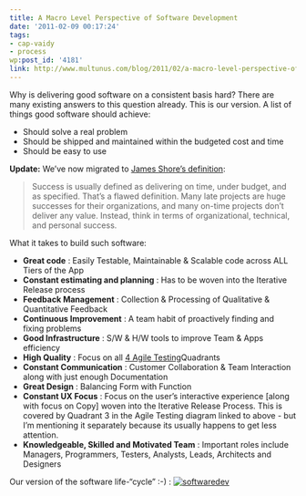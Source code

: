 ```yaml
---
title: A Macro Level Perspective of Software Development
date: '2011-02-09 00:17:24'
tags:
- cap-vaidy
- process
wp:post_id: '4181'
link: http://www.multunus.com/blog/2011/02/a-macro-level-perspective-of-software-development/
---
```


Why is delivering good software on a consistent basis hard? There are many existing answers to this question already. This is our version. A list of things good software should achieve:

- Should solve a real problem
- Should be shipped and maintained within the budgeted cost and time
- Should be easy to use

**Update:**
We’ve now migrated to [James Shore’s definition](http://jamesshore.com/Agile-Book/why_agile.html):

> Success is usually defined as delivering on time, under budget, and as specified. That’s a flawed definition. Many late projects are huge successes for their organizations, and many on-time projects don’t deliver any value. Instead, think in terms of organizational, technical, and personal success.

What it takes to build such software:

- **Great code** : Easily Testable, Maintainable & Scalable code across ALL Tiers of the App
- **Constant estimating and planning** : Has to be woven into the Iterative Release process
- **Feedback Management** : Collection & Processing of Qualitative & Quantitative Feedback
- **Continuous Improvement** : A team habit of proactively finding and fixing problems
- **Good Infrastructure** : S/W & H/W tools to improve Team & Apps efficiency
- **High Quality** : Focus on all [4 Agile Testing](http://onestepbacktwostepsforward.blogspot.com/2009/06/agile-testing-quadrants.html)Quadrants
- **Constant Communication** : Customer Collaboration & Team Interaction along with just enough Documentation
- **Great Design** : Balancing Form with Function
- **Constant UX Focus** : Focus on the user’s interactive experience [along with focus on Copy] woven into the Iterative Release Process. This is covered by Quadrant 3 in the Agile Testing diagram linked to above - but I’m mentioning it separately because its usually happens to get less attention.
- **Knowledgeable, Skilled and Motivated Team** : Important roles include Managers, Programmers, Testers, Analysts, Leads, Architects and Designers

Our version of the software life-“cycle” :-) :
[![softwaredev](https://s3.amazonaws.com/multunus-website/uploads/2014/01/softwaredev-300x271.png)](https://s3.amazonaws.com/multunus-website/uploads/2014/01/softwaredev.png)
